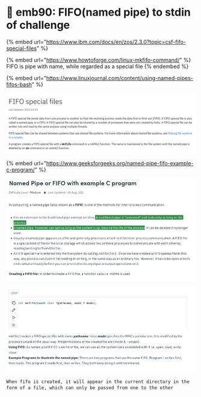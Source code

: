 # 🔴 emb90: FIFO(named pipe) to stdin of challenge

{% embed url="https://www.ibm.com/docs/en/zos/2.3.0?topic=csf-fifo-special-files" %}

{% embed url="https://www.howtoforge.com/linux-mkfifo-command/" %}
FIFO is pipe with name, while regarded as a special file
{% endembed %}

{% embed url="https://www.linuxjournal.com/content/using-named-pipes-fifos-bash" %}

![mkfifo command creates fifo special file, named pipe. ](<../../.gitbook/assets/image (165) (1).png>)

{% embed url="https://www.geeksforgeeks.org/named-pipe-fifo-example-c-program/" %}

![Traditional pipe is ephemeral while named pipe lasts longer](<../../.gitbook/assets/image (217) (1).png>)

![FIFO is special kind of file. behaving as though pipe.](<../../.gitbook/assets/image (221).png>)

```
When fifo is created, it will appear in the current directory in the form of a file, which can only be passed from one to the other
```
